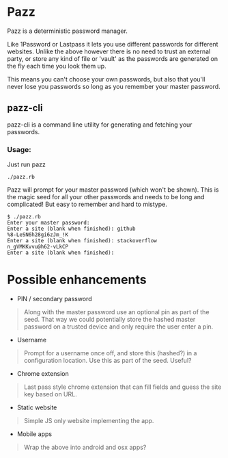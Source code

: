 # Pazz

Pazz is a deterministic password manager.

Like 1Password or Lastpass it lets you use different passwords for different websites. Unlike the above however there is no need to trust an external party, or store any kind of file or 'vault' as the passwords are generated on the fly each time you look them up.

This means you can't choose your own passwords, but also that you'll never lose you passwords so long as you remember your master password.


## pazz-cli

pazz-cli is a command line utility for generating and fetching your passwords.

### Usage:

Just run pazz

    ./pazz.rb

Pazz will prompt for your master password (which won't be shown). This is the magic seed for all your other passwords and needs to be long and complicated! But easy to remember and hard to mistype.

    $ ./pazz.rb
    Enter your master password:
    Enter a site (blank when finished): github
    %8-LeSN6h28gi6zJm_!K
    Enter a site (blank when finished): stackoverflow
    n_gVMKKvvu@h62-vLkCP
    Enter a site (blank when finished):

# Possible enhancements

* PIN / secondary password
 > Along with the master password use an optional pin as part of the seed. That way we could potentially store the hashed master password on a trusted device and only require the user enter a pin.

* Username
 > Prompt for a username once off, and store this (hashed?) in a configuration location. Use this as part of the seed. Useful?

* Chrome extension
 > Last pass style chrome extension that can fill fields and guess the site key based on URL.

* Static website
 > Simple JS only website implementing the app.

* Mobile apps
 > Wrap the above into android and osx apps?
